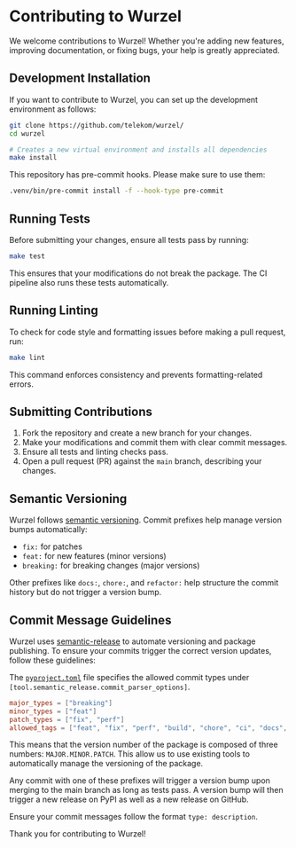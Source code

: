 <!--
SPDX-FileCopyrightText: 2024 Deutsche Telekom AG

SPDX-License-Identifier: CC0-1.0
-->
# Contributing to Wurzel

We welcome contributions to Wurzel! Whether you're adding new features, improving documentation, or fixing bugs, your help is greatly appreciated.

## Development Installation
If you want to contribute to Wurzel, you can set up the development environment as follows:

```bash
git clone https://github.com/telekom/wurzel/
cd wurzel

# Creates a new virtual environment and installs all dependencies
make install
```
This repository has pre-commit hooks. Please make sure to use them:
```bash
.venv/bin/pre-commit install -f --hook-type pre-commit
```

## Running Tests
Before submitting your changes, ensure all tests pass by running:

```bash
make test
```

This ensures that your modifications do not break the package. The CI pipeline also runs these tests automatically.

## Running Linting
To check for code style and formatting issues before making a pull request, run:

```bash
make lint
```

This command enforces consistency and prevents formatting-related errors.

## Submitting Contributions
1. Fork the repository and create a new branch for your changes.
2. Make your modifications and commit them with clear commit messages.
3. Ensure all tests and linting checks pass.
4. Open a pull request (PR) against the `main` branch, describing your changes.

## Semantic Versioning
Wurzel follows [semantic versioning](https://semver.org/). Commit prefixes help manage version bumps automatically:

- `fix:` for patches
- `feat:` for new features (minor versions)
- `breaking:` for breaking changes (major versions)

Other prefixes like `docs:`, `chore:`, and `refactor:` help structure the commit history but do not trigger a version bump.
## Commit Message Guidelines

Wurzel uses [semantic-release](https://semantic-release.gitbook.io/semantic-release/) to automate versioning and package publishing. To ensure your commits trigger the correct version updates, follow these guidelines:

The [`pyproject.toml`](./pyproject.toml) file specifies the allowed commit types under `[tool.semantic_release.commit_parser_options]`.


```toml
major_types = ["breaking"]
minor_types = ["feat"]
patch_types = ["fix", "perf"]
allowed_tags = ["feat", "fix", "perf", "build", "chore", "ci", "docs", "style", "refactor", "ref", "test"]
```
This means that the version number of the package is composed of three numbers: `MAJOR.MINOR.PATCH`. This allow us to use existing tools to automatically manage the versioning of the package.

Any commit with one of these prefixes will trigger a version bump upon merging to the main branch as long as tests pass. A version bump will then trigger a new release on PyPI as well as a new release on GitHub.

Ensure your commit messages follow the format `type: description`.

Thank you for contributing to Wurzel!
